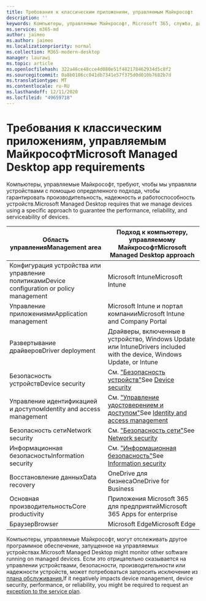```yaml
---
title: Требования к классическим приложениям, управляемым Майкрософт
description: ''
keywords: Компьютеры, управляемые Майкрософт, Microsoft 365, служба, документация
ms.service: m365-md
author: jaimeo
ms.author: jaimeo
ms.localizationpriority: normal
ms.collection: M365-modern-desktop
manager: laurawi
ms.topic: article
ms.openlocfilehash: 322a46ce48cce4d080e51f482178462934d5c8f2
ms.sourcegitcommit: 0a8b0186cc041db7341e57f375d0d010b7682b7d
ms.translationtype: MT
ms.contentlocale: ru-RU
ms.lasthandoff: 12/11/2020
ms.locfileid: "49659718"
---
```

# <a name="microsoft-managed-desktop-app-requirements"></a><span data-ttu-id="20b61-103">Требования к классическим приложениям, управляемым Майкрософт</span><span class="sxs-lookup"><span data-stu-id="20b61-103">Microsoft Managed Desktop app requirements</span></span>

<!--This topic is the target for aka.ms/app-req. This is aka link is used from EA agreement for MMD. do not delete.-->

<!--Application addendum -->
 
<span data-ttu-id="20b61-104">Компьютеры, управляемые Майкрософт, требуют, чтобы мы управляли устройствами с помощью определенного подхода, чтобы гарантировать производительность, надежность и работоспособность устройств.</span><span class="sxs-lookup"><span data-stu-id="20b61-104">Microsoft Managed Desktop requires that we manage devices using a specific approach to guarantee the performance, reliability, and serviceability of devices.</span></span>


|<span data-ttu-id="20b61-105">Область управления</span><span class="sxs-lookup"><span data-stu-id="20b61-105">Management area</span></span>  |<span data-ttu-id="20b61-106">Подход к компьютеру, управляемому Майкрософт</span><span class="sxs-lookup"><span data-stu-id="20b61-106">Microsoft Managed Desktop approach</span></span>  |
|---------|---------|
|<span data-ttu-id="20b61-107">Конфигурация устройства или управление политиками</span><span class="sxs-lookup"><span data-stu-id="20b61-107">Device configuration or policy management</span></span>     |  <span data-ttu-id="20b61-108">Microsoft Intune</span><span class="sxs-lookup"><span data-stu-id="20b61-108">Microsoft Intune</span></span>       |
|<span data-ttu-id="20b61-109">Управление приложениями</span><span class="sxs-lookup"><span data-stu-id="20b61-109">Application management</span></span>     | <span data-ttu-id="20b61-110">Microsoft Intune и портал компании</span><span class="sxs-lookup"><span data-stu-id="20b61-110">Microsoft Intune and Company Portal</span></span>        |
|<span data-ttu-id="20b61-111">Развертывание драйверов</span><span class="sxs-lookup"><span data-stu-id="20b61-111">Driver deployment</span></span>     |  <span data-ttu-id="20b61-112">Драйверы, включенные в устройство, Windows Update или Intune</span><span class="sxs-lookup"><span data-stu-id="20b61-112">Drivers included with the device, Windows Update, or Intune</span></span>       |
|<span data-ttu-id="20b61-113">Безопасность устройств</span><span class="sxs-lookup"><span data-stu-id="20b61-113">Device security</span></span>     | <span data-ttu-id="20b61-114">См. ["Безопасность устройств"](security.md#device-security)</span><span class="sxs-lookup"><span data-stu-id="20b61-114">See [Device security](security.md#device-security)</span></span>      |
|<span data-ttu-id="20b61-115">Управление идентификацией и доступом</span><span class="sxs-lookup"><span data-stu-id="20b61-115">Identity and access management</span></span>     | <span data-ttu-id="20b61-116">См. ["Управление удостоверением и доступом"](security.md#identity-and-access-management)</span><span class="sxs-lookup"><span data-stu-id="20b61-116">See [Identity and access management](security.md#identity-and-access-management)</span></span>        |
|<span data-ttu-id="20b61-117">Безопасность сети</span><span class="sxs-lookup"><span data-stu-id="20b61-117">Network security</span></span>     | <span data-ttu-id="20b61-118">См. ["Безопасность сети"](security.md#network-security)</span><span class="sxs-lookup"><span data-stu-id="20b61-118">See [Network security](security.md#network-security)</span></span>        |
|<span data-ttu-id="20b61-119">Информационная безопасность</span><span class="sxs-lookup"><span data-stu-id="20b61-119">Information security</span></span>     |  <span data-ttu-id="20b61-120">См. ["Информационная безопасность"](security.md#information-security)</span><span class="sxs-lookup"><span data-stu-id="20b61-120">See [Information security](security.md#information-security)</span></span>       |
|<span data-ttu-id="20b61-121">Восстановление данных</span><span class="sxs-lookup"><span data-stu-id="20b61-121">Data recovery</span></span>     | <span data-ttu-id="20b61-122">OneDrive для бизнеса</span><span class="sxs-lookup"><span data-stu-id="20b61-122">OneDrive for Business</span></span>        |
|<span data-ttu-id="20b61-123">Основная производительность</span><span class="sxs-lookup"><span data-stu-id="20b61-123">Core productivity</span></span>     | <span data-ttu-id="20b61-124">Приложения Microsoft 365 для предприятий</span><span class="sxs-lookup"><span data-stu-id="20b61-124">Microsoft 365 Apps for enterprise</span></span>    |
|<span data-ttu-id="20b61-125">Браузер</span><span class="sxs-lookup"><span data-stu-id="20b61-125">Browser</span></span>     | <span data-ttu-id="20b61-126">Microsoft Edge</span><span class="sxs-lookup"><span data-stu-id="20b61-126">Microsoft Edge</span></span>        |




<span data-ttu-id="20b61-127">Компьютеры, управляемые Майкрософт, могут отслеживать другое программное обеспечение, запущенное на управляемых устройствах.</span><span class="sxs-lookup"><span data-stu-id="20b61-127">Microsoft Managed Desktop might monitor other software running on managed devices.</span></span> <span data-ttu-id="20b61-128">Если это отрицательно сказывается на управлении устройствами, безопасности, производительности или надежности устройств, может потребоваться запросить исключение из [плана обслуживания.](customizing.md)</span><span class="sxs-lookup"><span data-stu-id="20b61-128">If it negatively impacts device management, device security, performance, or reliability, you might be required to request an [exception to the service plan](customizing.md).</span></span>
